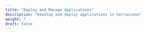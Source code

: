 ```yaml
---
title: "Deploy and Manage Applications"
description: "Develop and deploy applications in Verrazzano"
weight: 7
draft: false
---
```

